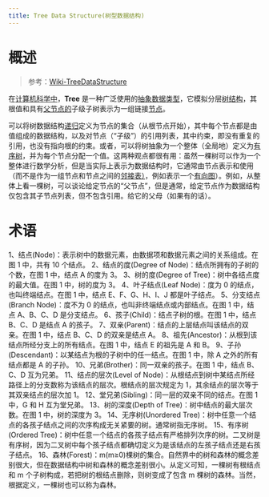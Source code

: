 ```yaml
---
title: Tree Data Structure(树型数据结构)
---
```


# 概述

> 参考：[Wiki-TreeDataStructure](<https://en.wikipedia.org/wiki/Tree_(data_structure)>)

在[计算机科学中](https://en.wikipedia.org/wiki/Computer_science)，**Tree** 是一种广泛使用的[抽象数据类型](https://en.wikipedia.org/wiki/Abstract_data_type)，它模拟分层[树结构](https://en.wikipedia.org/wiki/Tree_structure)，其根值和具有[父节点的](<https://en.wikipedia.org/wiki/Tree_(data_structure)#Terminology>)子级子树表示为一组链接[节点](<https://en.wikipedia.org/wiki/Node_(computer_science)>)。

可以将树数据结构[递归](https://en.wikipedia.org/wiki/Recursion)定义为节点的集合（从根节点开始），其中每个节点都是由值组成的数据结构，以及对节点（“子级”）的引用列表，其中约束，即没有重复的引用，也没有指向根的约束。或者，可以将树抽象为一个整体（全局地）定义为[有序树](https://en.wikipedia.org/wiki/Ordered_tree)，并为每个节点分配一个值。这两种观点都很有用：虽然一棵树可以作为一个整体进行数学分析，但是当实际上表示为数据结构时，它通常由节点表示和使用（而不是作为一组节点和节点之间的[邻接表）](https://en.wikipedia.org/wiki/Adjacency_list)，例如表示一个[有向图](<https://en.wikipedia.org/wiki/Tree_(data_structure)#Digraphs>)）。例如，从整体上看一棵树，可以谈论给定节点的“父节点”，但是通常，给定节点作为数据结构仅包含其子节点列表，但不包含引用。给它的父母（如果有的话）。

# 术语

1、结点(Node)：表示树中的数据元素，由数据项和数据元素之间的关系组成。在图 1 中，共有 10 个结点。
2、结点的度(Degree of Node)：结点所拥有的子树的个数，在图 1 中，结点 A 的度为 3。
3、树的度(Degree of Tree)：树中各结点度的最大值。在图 1 中，树的度为 3。
4、叶子结点(Leaf Node)：度为 0 的结点，也叫终端结点。在图 1 中，结点 E、F、G、H、I、J 都是叶子结点。
5、分支结点(Branch Node)：度不为 0 的结点，也叫非终端结点或内部结点。在图 1 中，结点 A、B、C、D 是分支结点。
6、孩子(Child)：结点子树的根。在图 1 中，结点 B、C、D 是结点 A 的孩子。
7、双亲(Parent)：结点的上层结点叫该结点的双亲。在图 1 中，结点 B、C、D 的双亲是结点 A。
8、祖先(Ancestor)：从根到该结点所经分支上的所有结点。在图 1 中，结点 E 的祖先是 A 和 B。
9、子孙(Descendant)：以某结点为根的子树中的任一结点。在图 1 中，除 A 之外的所有结点都是 A 的子孙。
10、兄弟(Brother)：同一双亲的孩子。在图 1 中，结点 B、C、D 互为兄弟。
11、结点的层次(Level of Node)：从根结点到树中某结点所经路径上的分支数称为该结点的层次。根结点的层次规定为 1，其余结点的层次等于其双亲结点的层次加 1。
12、堂兄弟(Sibling)：同一层的双亲不同的结点。在图 1 中，G 和 H 互为堂兄弟。
13、树的深度(Depth of Tree)：树中结点的最大层次数。在图 1 中，树的深度为 3。
14、无序树(Unordered Tree)：树中任意一个结点的各孩子结点之间的次序构成无关紧要的树。通常树指无序树。
15、有序树(Ordered Tree)：树中任意一个结点的各孩子结点有严格排列次序的树。二叉树是有序树，因为二叉树中每个孩子结点都确切定义为是该结点的左孩子结点还是右孩子结点。
16、森林(Forest)：m(m≥0)棵树的集合。自然界中的树和森林的概念差别很大，但在数据结构中树和森林的概念差别很小。从定义可知，一棵树有根结点和 m 个子树构成，若把树的根结点删除，则树变成了包含 m 棵树的森林。当然，根据定义，一棵树也可以称为森林。
